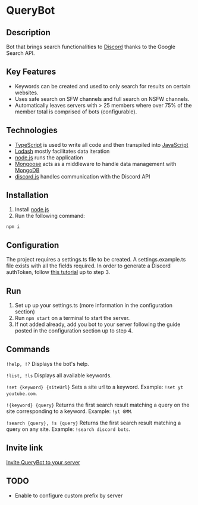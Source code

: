# QueryBot

## Description

Bot that brings search functionalities to [Discord](https://discordapp.com/) thanks to the Google Search API.

## Key Features

* Keywords can be created and used to only search for results on certain websites.
* Uses safe search on SFW channels and full search on NSFW channels.
* Automatically leaves servers with > 25 members where over 75% of the member total is comprised of bots (configurable).

## Technologies
* [TypeScript](https://www.typescriptlang.org/) is used to write all code and then transpiled into [JavaScript](https://www.javascript.com/)
* [Lodash](https://lodash.com/) mostly facilitates data iteration
* [node.js](https://nodejs.org/) runs the application
* [Mongoose](https://mongoosejs.com/) acts as a middleware to handle data management with [MongoDB](https://www.mongodb.com/)
* [discord.js](https://discord.js.org/#/) handles communication with the Discord API

## Installation

1. Install [node.js](https://nodejs.org/)
2. Run the following command:
```
npm i
```

## Configuration

The project requires a settings.ts file to be created.
A settings.example.ts file exists with all the fields required.
In order to generate a Discord authToken, follow [this tutorial](https://www.digitaltrends.com/gaming/how-to-make-a-discord-bot/) up to step 3.

## Run

1. Set up up your settings.ts (more information in the configuration section)
2. Run `npm start` on a terminal to start the server.
3. If not added already, add you bot to your server following the guide posted in the configuration section up to step 4.

## Commands

`!help, !?`
Displays the bot's help.

`!list, !ls`
Displays all available keywords.

`!set {keyword} {siteUrl}`
Sets a site url to a keyword. Example: `!set yt youtube.com`.

`!{keyword} {query}`
Returns the first search result matching a query on the site corresponding to a keyword. Example: `!yt GMM`.

`!search {query}, !s {query}`
Returns the first search result matching a query on any site. Example: `!search discord bots`.

## Invite link
[Invite QueryBot to your server](https://discordapp.com/oauth2/authorize?client_id=495279079868596225&scope=bot&permissions=18432)

## TODO
* Enable to configure custom prefix by server